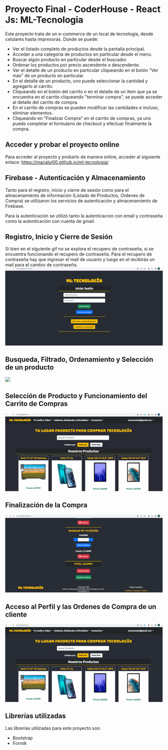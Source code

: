 # Proyecto Final - CoderHouse - React Js: ML-Tecnologia

Este proyecto trata de un e-commerce de un local de tecnología, desde celulares hasta impresoras. Donde se puede:
- Ver el listado completo de productos desde la pantalla principal.
- Acceder a una categoria de productos en particular desde el menu.
- Buscar algún producto en particular desde el buscador.
- Ordenar los productos por precio ascendente o descendente.
- Ver el detalle de un producto en particular cliqueando en el botón "Ver más" de un producto en particular.
- En el detalle de un producto, uno puede seleccionar la cantidad y agregarlo al carrito.
- Cliqueando en el botón del carrito o en el detalle de un item que ya se encuentra en el carrito cliqueando "terminar compra", se puede acceder al detalle del carrito de compra.
- En el carrito de compras se pueden modificar las cantidades e incluso, eliminar elementos.
- Cliqueando en "Finalizar Compra" en el carrito de compras, ya uno puede completar el formulario de checkout y efectuar finalmente la compra.

## Acceder y probar el proyecto online
Para acceder al proyecto y probarlo de manera online, acceder al siguiente enlace:
https://macalui00.github.io/ml-tecnologia/

## Firebase - Autenticación y Almacenamiento
Tanto para el registro, inicio y cierre de sesión como para el almacenamiento de información (Listado de Productos, Ordenes de Compra) se utilizaron los servicios de autenticación y almacenamiento de Firebase.

Para la autenticación se utilizó tanto la autenticacion con email y contraseña como la autenticación con cuenta de gmail.

## Registro, Inicio y Cierre de Sesión
Si bien en el siguiente gif no se explora el recupero de contraseña, si se encuentra funcionando el recupero de contraseña.
Para el recupero de contraseña hay que ingresar el mail de usuario y luego en el recibirás un mail para el cambio de contraseña.
![](public/LOGIN-SIGNUP-LOGOUT.gif)

## Busqueda, Filtrado, Ordenamiento y Selección de un producto
![](public/BUSQUEDA-FILTRADO-ORDENAMIENTO-DETALLEITEM.gif)

## Selección de Producto y Funcionamiento del Carrito de Compras
![](public/DETALLEITEM-MANEJO_CARRITO-FINALIZAR_COMPRA.gif)

## Finalización de la Compra
![](public/FINALIZACION_COMPRA.gif)

## Acceso al Perfil y las Ordenes de Compra de un cliente
![](public/PERFIL-ORDENESDECOMPRA-LOGOUT.gif)

## Librerías utilizadas

Las librerías utilizadas para este proyecto son: 
- Bootstrap
- Formik
